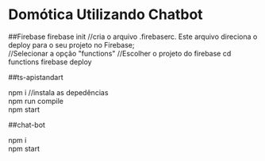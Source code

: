 <h1>Domótica Utilizando Chatbot</h1>

##Firebase
firebase init //cria o arquivo .firebaserc. Este arquivo direciona o deploy para o seu projeto no Firebase;
<br/>
//Selecionar a opção "functions"
//Escolher o projeto do firebase
cd functions
firebase deploy

##ts-apistandart

npm i //instala as depedências
<br/>
npm run compile
<br/>
npm start

##chat-bot

npm i
<br/>
npm start
